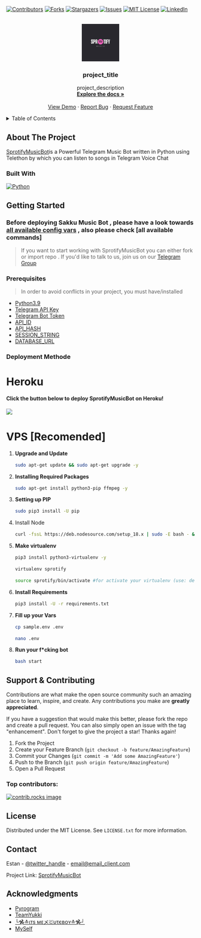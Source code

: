 <!-- Improved compatibility of back to top link: See: https://github.com/othneildrew/Best-README-Template/pull/73 -->
<a id="readme-top"></a>
<!--
*** Thanks for checking out the Best-README-Template. If you have a suggestion
*** that would make this better, please fork the repo and create a pull request
*** or simply open an issue with the tag "enhancement".
*** Don't forget to give the project a star!
*** Thanks again! Now go create something AMAZING! :D
-->



<!-- PROJECT SHIELDS -->
<!--
*** I'm using markdown "reference style" links for readability.
*** Reference links are enclosed in brackets [ ] instead of parentheses ( ).
*** See the bottom of this document for the declaration of the reference variables
*** for contributors-url, forks-url, etc. This is an optional, concise syntax you may use.
*** https://www.markdownguide.org/basic-syntax/#reference-style-links
-->
[![Contributors][contributors-shield]][contributors-url]
[![Forks][forks-shield]][forks-url]
[![Stargazers][stars-shield]][stars-url]
[![Issues][issues-shield]][issues-url]
[![MIT License][license-shield]][license-url]
[![LinkedIn][linkedin-shield]][linkedin-url]



<!-- PROJECT LOGO -->
<br />
<div align="center">
  <a href="https://github.com/Mister-Man7/SprotifyMusicV3">
    <img src="images/logo.jpg" alt="Logo" width="100" height="100">
  </a>

<h3 align="center">project_title</h3>

  <p align="center">
    project_description
    <br />
    <a href="https://github.com/Mister-Man7/SprotifyMusicV3"><strong>Explore the docs »</strong></a>
    <br />
    <br />
    <a href="https://github.com/Mister-Man7/SprotifyMusicV3">View Demo</a>
    ·
    <a href="https://github.com/Mister-Man7/SprotifyMusicV3/issues/new?labels=bug&template=bug-report---.md">Report Bug</a>
    ·
    <a href="https://github.com/Mister-Man7/SprotifyMusicV3/issues/new?labels=enhancement&template=feature-request---.md">Request Feature</a>
  </p>
</div>



<!-- TABLE OF CONTENTS -->
<details>
  <summary>Table of Contents</summary>
  <ol>
    <li>
      <a href="#about-the-project">About The Project</a>
      <ul>
        <li><a href="#built-with">Built With</a></li>
      </ul>
    </li>
    <li>
      <a href="#getting-started">Getting Started</a>
      <ul>
        <li><a href="#prerequisites">Prerequisites</a></li>
        <li><a href="#installation">Installation</a></li>
      </ul>
    </li>
    <li><a href="#contributing">Contributing</a></li>
    <li><a href="#license">License</a></li>
    <li><a href="#contact">Contact</a></li>
    <li><a href="#acknowledgments">Acknowledgments</a></li>
  </ol>
</details>



<!-- ABOUT THE PROJECT -->
## About The Project

[SprotifyMusicBot](https://github.com/Mister-Man7/SprotifyMusicV3)is a Powerful Telegram Music Bot written in Python using Telethon by which you can listen to songs in Telegram Voice Chat




### Built With

[![Python](https://img.shields.io/badge/Python-3776AB?style=for-the-badge&logo=python&logoColor=white)](https://www.python.org/)




<!-- GETTING STARTED -->
## Getting Started

### Before deploying Sakku Music Bot , please have a look towards [all available config vars](../config/README.md) , also please check [all available commands]

> If you want to start working with SprotifyMusicBot you can either fork or import repo .
> If you'd like to talk to us, join us on our [Telegram Group](https://t.me/datarantinggi)

### Prerequisites

> In order to avoid conflicts in your project, you must have/installed

- [Python3.9](https://www.python.org/downloads/release/python-390/)
- [Telegram API Key](https://docs.pyrogram.org/intro/setup#api-keys)
- [Telegram Bot Token](https://t.me/botfather)
- [API_ID](https://my.telegram.org)
- [API_HASH](https://my.telegram.org)
- [SESSION_STRING](https://t.me/PyrogramChat/123456)
- [DATABASE_URL](https://www.mongodb.com/)

### Deployment Methode
# Heroku

<h4>Click the button below to deploy SprotifyMusicBot on Heroku!</h4>    
<a href="https://heroku.com/deploy/"><img src="https://img.shields.io/badge/Deploy%20To%20Heroku-blueviolet?style=for-the-badge&logo=heroku" width="200""/></a>

# VPS [Recomended]


1. <b>Upgrade and Update</b>
   ```sh
   sudo apt-get update && sudo apt-get upgrade -y
   ```
2. <b>Installing Required Packages</b>
   ```sh
   sudo apt-get install python3-pip ffmpeg -y
   ```
3. <b>Setting up PIP</b>
   ```sh
   sudo pip3 install -U pip
   ```
4. Install Node
   ```sh
   curl -fssL https://deb.nodesource.com/setup_18.x | sudo -E bash - && sudo apt-get install nodejs -y && npm i -g npm
   ```
5. <b>Make virtualenv</b>
   ```sh
   pip3 install python3-virtualenv -y
   ```
   ```sh
   virtualenv sprotify
   ```
   ```sh
   source sprotify/bin/activate #for activate your virtualenv (use: deactivate to deactivate your virtualenv)
   ```
6. <b>Install Requirements</b>
    ```sh
    pip3 install -U -r requirements.txt
    ```
7. <b>Fill up your Vars</b>
    ```sh
    cp sample.env .env
    ```
    ```sh
    nano .env
    ```
8. <b>Run your f*cking bot</b>
    ```sh
    bash start
    ```

<!-- CONTRIBUTING -->
## Support & Contributing

Contributions are what make the open source community such an amazing place to learn, inspire, and create. Any contributions you make are **greatly appreciated**.

If you have a suggestion that would make this better, please fork the repo and create a pull request. You can also simply open an issue with the tag "enhancement".
Don't forget to give the project a star! Thanks again!

1. Fork the Project
2. Create your Feature Branch (`git checkout -b feature/AmazingFeature`)
3. Commit your Changes (`git commit -m 'Add some AmazingFeature'`)
4. Push to the Branch (`git push origin feature/AmazingFeature`)
5. Open a Pull Request


### Top contributors:

<a href="https://github.com/Mister-Man7/SprotifyMusicV3/graphs/contributors">
  <img src="https://contrib.rocks/image?repo=github_username/repo_name" alt="contrib.rocks image" />
</a>



<!-- LICENSE -->
## License

Distributed under the MIT License. See `LICENSE.txt` for more information.




<!-- CONTACT -->
## Contact

Estan - [@twitter_handle](https://twitter.com/twitter_handle) - email@email_client.com

Project Link: [SprotifyMusicBot](https://github.com/Mister-Man7/SprotifyMusicV3)




<!-- ACKNOWLEDGMENTS -->
## Acknowledgments

* [Pyrogram](https://docs.pyrogram.org/)
* [TeamYukki](https://github.com/TeamYukki/YukkiMusicBot)
* [└𖣘≛ιᴛs ᴍᴇメ🇨υτєʙᴏʏ≛𖣘┘](https://t.me/Itz_me_AR)
* [MySelf](https://EasyWinter.t.me)




<!-- MARKDOWN LINKS & IMAGES -->
<!-- https://www.markdownguide.org/basic-syntax/#reference-style-links -->
[contributors-shield]: https://img.shields.io/github/contributors/github_username/repo_name.svg?style=for-the-badge
[contributors-url]: https://github.com/Mister-Man7/SprotifyMusicV3/graphs/contributors
[forks-shield]: https://img.shields.io/github/forks/github_username/repo_name.svg?style=for-the-badge
[forks-url]: https://github.com/Mister-Man7/SprotifyMusicV3/network/members
[stars-shield]: https://img.shields.io/github/stars/github_username/repo_name.svg?style=for-the-badge
[stars-url]: https://github.com/Mister-Man7/SprotifyMusicV3/stargazers
[issues-shield]: https://img.shields.io/github/issues/github_username/repo_name.svg?style=for-the-badge
[issues-url]: https://github.com/Mister-Man7/SprotifyMusicV3/issues
[license-shield]: https://img.shields.io/github/license/github_username/repo_name.svg?style=for-the-badge
[license-url]: https://github.com/Mister-Man7/SprotifyMusicV3/blob/master/LICENSE.txt
[linkedin-shield]: https://img.shields.io/badge/-LinkedIn-black.svg?style=for-the-badge&logo=linkedin&colorB=555
[linkedin-url]: https://linkedin.com/in/linkedin_username
[product-screenshot]: images/screenshot.png
[Next.js]: https://img.shields.io/badge/next.js-000000?style=for-the-badge&logo=nextdotjs&logoColor=white
[Next-url]: https://nextjs.org/
[React.js]: https://img.shields.io/badge/React-20232A?style=for-the-badge&logo=react&logoColor=61DAFB
[React-url]: https://reactjs.org/
[Vue.js]: https://img.shields.io/badge/Vue.js-35495E?style=for-the-badge&logo=vuedotjs&logoColor=4FC08D
[Vue-url]: https://vuejs.org/
[Angular.io]: https://img.shields.io/badge/Angular-DD0031?style=for-the-badge&logo=angular&logoColor=white
[Angular-url]: https://angular.io/
[Svelte.dev]: https://img.shields.io/badge/Svelte-4A4A55?style=for-the-badge&logo=svelte&logoColor=FF3E00
[Svelte-url]: https://svelte.dev/
[Laravel.com]: https://img.shields.io/badge/Laravel-FF2D20?style=for-the-badge&logo=laravel&logoColor=white
[Laravel-url]: https://laravel.com
[Bootstrap.com]: https://img.shields.io/badge/Bootstrap-563D7C?style=for-the-badge&logo=bootstrap&logoColor=white
[Bootstrap-url]: https://getbootstrap.com
[JQuery.com]: https://img.shields.io/badge/jQuery-0769AD?style=for-the-badge&logo=jquery&logoColor=white
[JQuery-url]: https://jquery.com 
